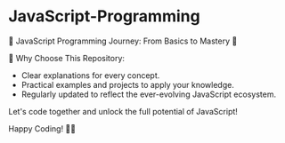 # JavaScript-Programming
🚀 JavaScript Programming Journey: From Basics to Mastery 🚀

🌟 Why Choose This Repository:
- Clear explanations for every concept.
- Practical examples and projects to apply your knowledge.
- Regularly updated to reflect the ever-evolving JavaScript ecosystem.
  
Let's code together and unlock the full potential of JavaScript!

Happy Coding! 🚀✨
